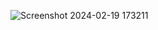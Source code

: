 ![Screenshot 2024-02-19 173211](https://github.com/2002Mayankrana/MS-excel-work/assets/118000661/f00b9d13-b758-4979-ab97-e9f19487c28d)
